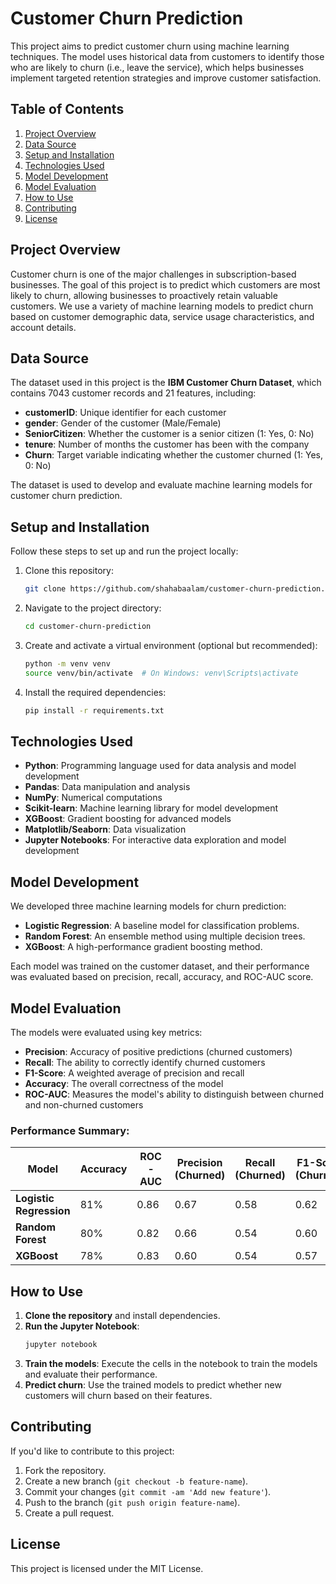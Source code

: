 # Customer Churn Prediction

This project aims to predict customer churn using machine learning techniques. The model uses historical data from customers to identify those who are likely to churn (i.e., leave the service), which helps businesses implement targeted retention strategies and improve customer satisfaction.

## Table of Contents
1. [Project Overview](#project-overview)
2. [Data Source](#data-source)
3. [Setup and Installation](#setup-and-installation)
4. [Technologies Used](#technologies-used)
5. [Model Development](#model-development)
6. [Model Evaluation](#model-evaluation)
7. [How to Use](#how-to-use)
8. [Contributing](#contributing)
9. [License](#license)

## Project Overview
Customer churn is one of the major challenges in subscription-based businesses. The goal of this project is to predict which customers are most likely to churn, allowing businesses to proactively retain valuable customers. We use a variety of machine learning models to predict churn based on customer demographic data, service usage characteristics, and account details.

## Data Source
The dataset used in this project is the **IBM Customer Churn Dataset**, which contains 7043 customer records and 21 features, including:
- **customerID**: Unique identifier for each customer
- **gender**: Gender of the customer (Male/Female)
- **SeniorCitizen**: Whether the customer is a senior citizen (1: Yes, 0: No)
- **tenure**: Number of months the customer has been with the company
- **Churn**: Target variable indicating whether the customer churned (1: Yes, 0: No)

The dataset is used to develop and evaluate machine learning models for customer churn prediction.

## Setup and Installation
Follow these steps to set up and run the project locally:

1. Clone this repository:
   ```bash
   git clone https://github.com/shahabaalam/customer-churn-prediction.git
   ```

2. Navigate to the project directory:
   ```bash
   cd customer-churn-prediction
   ```

3. Create and activate a virtual environment (optional but recommended):
   ```bash
   python -m venv venv
   source venv/bin/activate  # On Windows: venv\Scripts\activate
   ```

4. Install the required dependencies:
   ```bash
   pip install -r requirements.txt
   ```

## Technologies Used
- **Python**: Programming language used for data analysis and model development
- **Pandas**: Data manipulation and analysis
- **NumPy**: Numerical computations
- **Scikit-learn**: Machine learning library for model development
- **XGBoost**: Gradient boosting for advanced models
- **Matplotlib/Seaborn**: Data visualization
- **Jupyter Notebooks**: For interactive data exploration and model development

## Model Development
We developed three machine learning models for churn prediction:
- **Logistic Regression**: A baseline model for classification problems.
- **Random Forest**: An ensemble method using multiple decision trees.
- **XGBoost**: A high-performance gradient boosting method.

Each model was trained on the customer dataset, and their performance was evaluated based on precision, recall, accuracy, and ROC-AUC score.

## Model Evaluation
The models were evaluated using key metrics:
- **Precision**: Accuracy of positive predictions (churned customers)
- **Recall**: The ability to correctly identify churned customers
- **F1-Score**: A weighted average of precision and recall
- **Accuracy**: The overall correctness of the model
- **ROC-AUC**: Measures the model's ability to distinguish between churned and non-churned customers

### Performance Summary:
| Model               | Accuracy | ROC-AUC | Precision (Churned) | Recall (Churned) | F1-Score (Churned) |
|---------------------|----------|---------|---------------------|------------------|--------------------|
| **Logistic Regression** | 81%      | 0.86    | 0.67                | 0.58             | 0.62               |
| **Random Forest**      | 80%      | 0.82    | 0.66                | 0.54             | 0.60               |
| **XGBoost**           | 78%      | 0.83    | 0.60                | 0.54             | 0.57               |

## How to Use
1. **Clone the repository** and install dependencies.
2. **Run the Jupyter Notebook**:
   ```bash
   jupyter notebook
   ```
3. **Train the models**: Execute the cells in the notebook to train the models and evaluate their performance.
4. **Predict churn**: Use the trained models to predict whether new customers will churn based on their features.

## Contributing
If you'd like to contribute to this project:
1. Fork the repository.
2. Create a new branch (`git checkout -b feature-name`).
3. Commit your changes (`git commit -am 'Add new feature'`).
4. Push to the branch (`git push origin feature-name`).
5. Create a pull request.

## License
This project is licensed under the MIT License.
```
